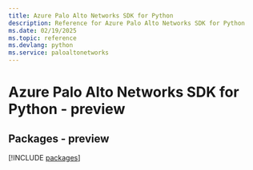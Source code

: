 ```yaml
---
title: Azure Palo Alto Networks SDK for Python
description: Reference for Azure Palo Alto Networks SDK for Python
ms.date: 02/19/2025
ms.topic: reference
ms.devlang: python
ms.service: paloaltonetworks
---
```

# Azure Palo Alto Networks SDK for Python - preview
## Packages - preview
[!INCLUDE [packages](palo-alto-networks-index.md)]